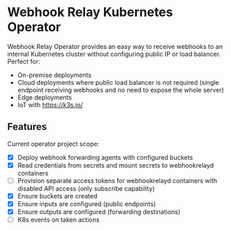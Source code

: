 # Webhook Relay Kubernetes Operator

Webhook Relay Operator provides an easy way to receive webhooks to an internal Kubernetes cluster without configuring public IP or load balancer. Perfect for:
- On-premise deployments 
- Cloud deployments where public load balancer is not required (single endpoint receiving webhooks and no need to expose the whole server)
- Edge deployments
- IoT with https://k3s.io/

## Features

Current operator project scope:

- [x] Deploy webhook forwarding agents with configured buckets
- [x] Read credentials from secrets and mount secrets to webhookrelayd containers
- [ ] Provision separate access tokens for webhookrelayd containers with disabled API access (only subscribe capability)
- [x] Ensure buckets are created 
- [x] Ensure inputs are configured (public endpoints)
- [x] Ensure outputs are configured (forwarding destinations)
- [ ] K8s events on taken actions